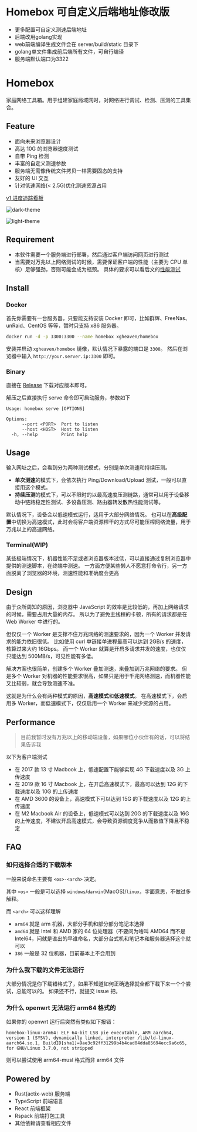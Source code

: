 # Homebox 可自定义后端地址修改版
  - 更多配置可自定义测速后端地址
  - 后端改用golang实现
  - web前端编译生成文件会在 server/build/static 目录下
  - golang单文件集成前后端所有文件，可自行编译
  - 服务端默认端口为3322

# Homebox

家庭网络工具箱。用于组建家庭局域网时，对网络进行调试、检测、压测的工具集合。

## Feature

- 面向未来浏览器设计
- 高达 10G 的浏览器速度测试
- 自带 Ping 检测
- 丰富的自定义测速参数
- 服务端无需像传统文件拷贝一样需要固态的支持
- 友好的 UI 交互
- 针对低速网络(< 2.5G)优化测速资源占用

[v1 进度追踪看板](https://github.com/XGHeaven/homebox/projects/1)

![dark-theme](./doc/dark-theme.png)

![light-theme](./doc/light-theme.png)

## Requirement

- 本软件需要一个服务端进行部署，然后通过客户端访问网页进行测试
- 当需要对万兆以上网络测试的时候，需要保证客户端的性能（主要为 CPU 单核）足够强劲，否则可能会成为瓶颈。
  具体的要求可以看后文的[性能测试](#Performance)

## Install

### Docker

首先你需要有一台服务器，只要能支持安装 Docker 即可，比如群辉、FreeNas、unRaid、CentOS 等等，暂时只支持 x86 服务器。

```bash
docker run -d -p 3300:3300 --name homebox xgheaven/homebox
```

安装并启动 `xgheaven/homebox` 镜像，默认情况下暴露的端口是 `3300`。
然后在浏览器中输入 `http://your.server.ip:3300` 即可。

### Binary

直接在 [Release](https://github.com/XGHeaven/homebox/releases) 下载对应版本即可。

解压之后直接执行 serve 命令即可启动服务，参数如下

```text
Usage: homebox serve [OPTIONS]

Options:
      --port <PORT>  Port to listen
      --host <HOST>  Host to listen
  -h, --help         Print help
```

## Usage

输入网址之后，会看到分为两种测试模式，分别是单次测速和持续压测。

- **单次测速**的模式下，会依次执行 Ping/Download/Upload 测试，一般可以直接用这个模式。
- **持续压测**的模式下，可以不限时的以最高速度压测链路，通常可以用于设备移动中链路稳定性测试、多设备压测、路由器转发散热性能测试等。

默认情况下，设备会以低速模式运行，适用于大部分网络情况。
也可以在**高级配置**中切换为高速模式，此时会将客户端资源榨干的方式尽可能压榨网络流量，用于万兆以上的高速网络。

### Terminal(WIP)

某些极端情况下，机器性能不足或者浏览器版本过低，可以直接通过复制浏览器中提供的测速脚本，在终端中测速。
一方面方便某些懒人不愿意打命令行，另一方面脱离了浏览器的环境，测速性能和准确度会更高

## Design

由于众所周知的原因，浏览器中 JavaScript 的效率是比较低的，再加上网络请求的时候，需要占用大量的内存。
所以为了避免主线程的卡顿，所有的请求都是在 Web Worker 中进行的。

但仅仅一个 Worker 是支撑不住万兆网络的测速要求的，因为一个 Worker 并发请求的能力依旧很低。
比如使用 curl 单链接单进程最高可以达到 2GB/s 的速度，核算过来大约 16Gbps。
而一个 Worker 就算是开启多请求并发的速度，也仅仅只能达到 500MB/s，可见性能有多低。

解决方案也很简单，创建多个 Worker 叠加测速，来叠加到万兆网络的要求。
但是多个 Worker 对机器的性能要求很高，如果只是用于千兆网络测速，而机器性能又比较弱，就会导致测速不准。

这就是为什么会有两种模式的原因，**高速模式**和**低速模式**。
在高速模式下，会启用多 Worker，而低速模式下，仅仅启用一个 Worker 来减少资源的占用。

## Performance

> 目前我暂时没有万兆以上的移动端设备，如果哪位小伙伴有的话，可以将结果告诉我

以下为客户端测试

- 在 2017 款 13 寸 Macbook 上，低速配置下能够实现 4G 下载速度以及 3G 上传速度
- 在 2019 款 16 寸 Macbook 上，在开启高速模式下，最高可以达到 12G 的下载速度以及 10G 的上传速度
- 在 AMD 3600 的设备上，高速模式下可以达到 15G 的下载速度以及 12G 的上传速度
- 在 M2 Macbook Air 的设备上，低速模式可以达到 20G 的下载速度以及 16G 的上传速度，不建议开启高速模式，会导致资源调度竞争从而数值下降且不稳定

## FAQ

### 如何选择合适的下载版本

一般来说命名主要有 `<os>-<arch>` 决定。

其中 `<os>` 一般是可以选择 `windows`/`darwin`(MacOS)/`linux`，字面意思，不做过多解释。

而 `<arch>` 可以这样理解

- `arm64` 就是 arm 机器，大部分手机和部分部分笔记本选择
- `amd64` 就是 Intel 和 AMD 家的 64 位处理器（不要问为啥叫 AMD64 而不是 Intel64，问就是谁出的早谁命名，大部分台式机和笔记本和服务器选择这个就可以
- `386` 一般是 32 位机器，目前基本上不会用到

### 为什么我下载的文件无法运行

大部分情况是你下载错格式了，如果不知道如何正确选择就全都下载下来一个个尝试，总能可以的。
如果还不行，就提交 issue 把。

### 为什么 openwrt 无法运行 arm64 格式的

如果你的 openwrt 运行后突然有类似如下报错：

```shell
homebox-linux-arm64: ELF 64-bit LSB pie executable, ARM aarch64, version 1 (SYSV), dynamically linked, interpreter /lib/ld-linux-aarch64.so.1, BuildID[sha1]=9ae3c92ff31299b4b4cad04dda85694ecc9a6c65, for GNU/Linux 3.7.0, not stripped
```

则可以尝试使用 arm64-musl 格式而非 arm64 文件

## Powered by

- Rust(actix-web) 服务端
- TypeScript 前端语言
- React 前端框架
- Rspack 前端打包工具
- 其他依赖请查看相应文件
